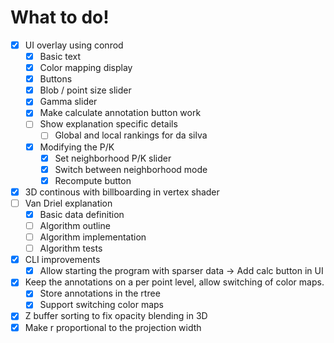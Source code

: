 # What to do!

 - [x] UI overlay using conrod
    - [x] Basic text
    - [x] Color mapping display
    - [x] Buttons
    - [x] Blob / point size slider
    - [x] Gamma slider
    - [x] Make calculate annotation button work
    - [ ] Show explanation specific details
       - [ ] Global and local rankings for da silva
    - [x] Modifying the P/K
       - [x] Set neighborhood P/K slider
       - [x] Switch between neighborhood mode
       - [x] Recompute button
 - [x] 3D continous with billboarding in vertex shader
 - [ ] Van Driel explanation
    - [x] Basic data definition
    - [ ] Algorithm outline
    - [ ] Algorithm implementation
    - [ ] Algorithm tests
 - [x] CLI improvements
    - [x] Allow starting the program with sparser data -> Add calc button in UI
 - [x] Keep the annotations on a per point level, allow switching of color maps.
    - [x] Store annotations in the rtree
    - [x] Support switching color maps
 - [x] Z buffer sorting to fix opacity blending in 3D
 - [x] Make r proportional to the projection width
